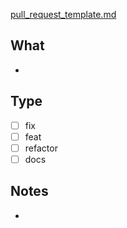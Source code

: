 [pull_request_template.md](https://github.com/user-attachments/files/21963711/pull_request_template.md)
## What
- 

## Type
- [ ] fix
- [ ] feat
- [ ] refactor
- [ ] docs

## Notes
- 

